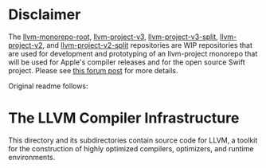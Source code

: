 # Disclaimer

The [llvm-monorepo-root](https://github.com/apple/llvm-monorepo-root),
[llvm-project-v3](https://github.com/apple/llvm-project-v3),
[llvm-project-v3-split](https://github.com/apple/llvm-project-v3-split),
[llvm-project-v2](https://github.com/apple/llvm-project-v2), and
[llvm-project-v2-split](https://github.com/apple/llvm-project-v2-split)
repositories are
WIP repositories that are used for development and prototyping of an llvm-project monorepo
that will be used for Apple's compiler releases and for the open source Swift project.
Please see [this forum post](https://forums.swift.org/t/llvm-monorepo-transition-update/27079)
for more details.

Original readme follows:

# The LLVM Compiler Infrastructure

This directory and its subdirectories contain source code for LLVM,
a toolkit for the construction of highly optimized compilers,
optimizers, and runtime environments.
